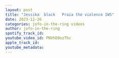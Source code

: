 ```yaml
---
layout: post
title: "Jessika  black   Praia the violence IWS"
date: 2023-12-26
categories: jofo-in-the-ring videos
author: jofo-in-the-ring
spotify_track_id: 
youtube_video_id: PNVhD9ozThc
apple_track_id: 
youtube_metadata: 
---
```

